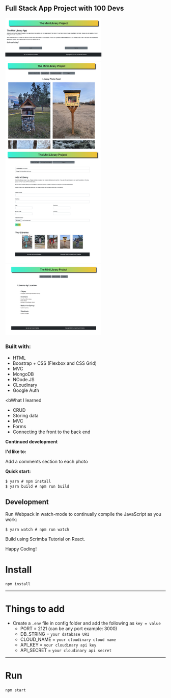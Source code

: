 <h2> Full Stack App Project with 100 Devs</h2>

<img src="./minilogin.png" width=60%/>
<img src="./minifeed.png" width=60%/>
<img src="./miniprofile.png" width=60%/>
<img src="./minilocations.png" width=60%/>

<h3>Built with:</h3>
<ul>
  <li>HTML </li> 
  <li>Boostrap + CSS (Flexbox and CSS Grid)</li>
  <li>MVC</li>
  <li>MongoDB</li> 
  <li>NOode.JS</li>
  <li>CLoudinary</li> 
    <li>Google Auth</li> 
  
</ul>


<bWhat I learned </b>

<ul>
  <li>CRUD</li>
  <li>Storing data</li>
  <li>MVC</li>
  <li>Forms</li>
  <li>Connecting the front to the back end</li>

</ul>

<b>Continued development</b>

<b>I'd like to:</b>

Add a comments section to each photo


<b>Quick start:</b>

```
$ yarn # npm install
$ yarn build # npm run build
````

## Development

Run Webpack in watch-mode to continually compile the JavaScript as you work:

```
$ yarn watch # npm run watch
```

Build using Scrimba Tutorial on React.

Happy Coding!

# Install

`npm install`

---

# Things to add

- Create a `.env` file in config folder and add the following as `key = value`
  - PORT = 2121 (can be any port example: 3000)
  - DB_STRING = `your database URI`
  - CLOUD_NAME = `your cloudinary cloud name`
  - API_KEY = `your cloudinary api key`
  - API_SECRET = `your cloudinary api secret`

---

# Run

`npm start`
